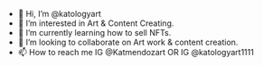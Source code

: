 - 👋 Hi, I’m @katologyart 
- 👀 I’m interested in Art & Content Creating.
- 🌱 I’m currently learning how to sell NFTs.
- 💞️ I’m looking to collaborate on Art work & content creation.
- 📫 How to reach me IG @Katmendozart OR IG @katologyart1111

<!---
katologyart/katologyart is a ✨ special ✨ repository because its `README.md` (this file) appears on your GitHub profile.
You can click the Preview link to take a look at your changes.
--->
